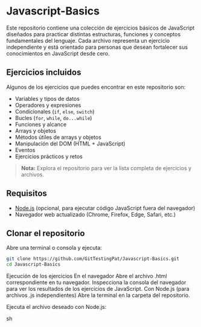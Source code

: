 # Javascript-Basics

Este repositorio contiene una colección de ejercicios básicos de JavaScript diseñados para practicar distintas estructuras, funciones y conceptos fundamentales del lenguaje. Cada archivo representa un ejercicio independiente y está orientado para personas que desean fortalecer sus conocimientos en JavaScript desde cero.

## Ejercicios incluidos

Algunos de los ejercicios que puedes encontrar en este repositorio son:

- Variables y tipos de datos
- Operadores y expresiones
- Condicionales (`if`, `else`, `switch`)
- Bucles (`for`, `while`, `do...while`)
- Funciones y alcance
- Arrays y objetos
- Métodos útiles de arrays y objetos
- Manipulación del DOM (HTML + JavaScript)
- Eventos
- Ejercicios prácticos y retos

> **Nota:** Explora el repositorio para ver la lista completa de ejercicios y archivos.

## Requisitos

- [Node.js](https://nodejs.org/) (opcional, para ejecutar código JavaScript fuera del navegador)
- Navegador web actualizado (Chrome, Firefox, Edge, Safari, etc.)

## Clonar el repositorio

Abre una terminal o consola y ejecuta:

```sh
git clone https://github.com/GitTestingPat/Javascript-Basics.git
cd Javascript-Basics
```

Ejecución de los ejercicios
En el navegador
Abre el archivo .html correspondiente en tu navegador.
Inspecciona la consola del navegador para ver los resultados de los ejercicios de JavaScript.
Con Node.js (para archivos .js independientes)
Abre la terminal en la carpeta del repositorio.

Ejecuta el archivo deseado con Node.js:

sh


